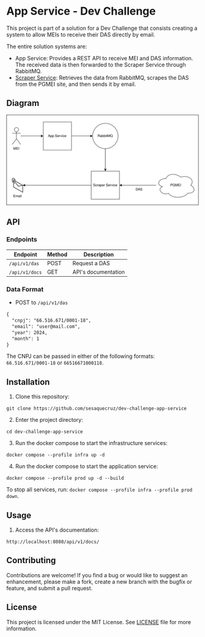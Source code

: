 # App Service - Dev Challenge

This project is part of a solution for a Dev Challenge that consists creating a system to allow MEIs to receive their DAS directly by email.

The entire solution systems are:
 
- App Service: Provides a REST API to receive MEI and DAS information. The received data is then forwarded to the Scraper Service through RabbitMQ.
- [Scraper Service](https://github.com/sesaquecruz/dev-challenge-scraper-service): Retrieves the data from RabbitMQ, scrapes the DAS from the PGMEI site, and then sends it by email.

## Diagram

![Project Diagram](./diagram.svg)

## API

### Endpoints

| Endpoint       | Method | Description         |
|----------------|--------|---------------------|
| `/api/v1/das`  | POST   | Request a DAS       |
| `/api/v1/docs` | GET    | API's documentation |

### Data Format

- POST to `/api/v1/das`

```
{
  "cnpj": "66.516.671/0001-18",
  "email": "user@mail.com",
  "year": 2024,
  "month": 1
}
```

The CNPJ can be passed in either of the following formats: `66.516.671/0001-18` or `66516671000118`.

## Installation

1. Clone this repository:

```
git clone https://github.com/sesaquecruz/dev-challenge-app-service
```

2. Enter the project directory:

```
cd dev-challenge-app-service
```

3. Run the docker compose to start the infrastructure services:

```
docker compose --profile infra up -d
```

4. Run the docker compose to start the application service:

```
docker compose --profile prod up -d --build
```

To stop all services, run: `docker compose --profile infra --profile prod down`.

## Usage

1. Access the API's documentation:

```
http://localhost:8080/api/v1/docs/
```

## Contributing

Contributions are welcome! If you find a bug or would like to suggest an enhancement, please make a fork, create a new branch with the bugfix or feature, and submit a pull request.

## License

This project is licensed under the MIT License. See [LICENSE](./LICENSE) file for more information.
